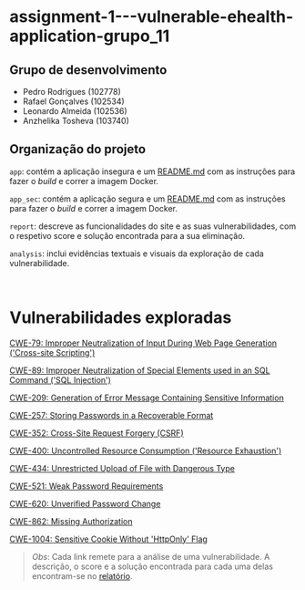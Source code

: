 # assignment-1---vulnerable-ehealth-application-grupo_11

## Grupo de desenvolvimento
- Pedro Rodrigues (102778)
- Rafael Gonçalves (102534)
- Leonardo Almeida (102536)
- Anzhelika Tosheva (103740)

## Organização do projeto
```app```: contém a aplicação insegura e um [README.md](app/README.md) com as instruções para fazer o *build* e correr a imagem Docker.

```app_sec```: contém a aplicação segura e um [README.md](app_sec/README.md) com as instruções para fazer o *build* e correr a imagem Docker.

```report```: descreve as funcionalidades do site e as suas vulnerabilidades, com o respetivo score e solução encontrada para a sua eliminação.

```analysis```: inclui evidências textuais e visuais da exploração de cada vulnerabilidade.

<br/>

# Vulnerabilidades exploradas
[CWE-79: Improper Neutralization of Input During Web Page Generation ('Cross-site Scripting')](analysis/CWE-79.md)

[CWE-89: Improper Neutralization of Special Elements used in an SQL Command ('SQL Injection')](analysis/CWE-89.md)

[CWE-209: Generation of Error Message Containing Sensitive Information](analysis/CWE-209.md)

[CWE-257: Storing Passwords in a Recoverable Format](analysis/CWE-257.md)

[CWE-352: Cross-Site Request Forgery (CSRF)](analysis/CWE-352.md)

[CWE-400: Uncontrolled Resource Consumption ('Resource Exhaustion')](analysis/CWE-400.md)

[CWE-434: Unrestricted Upload of File with Dangerous Type](analysis/CWE-434.md)

[CWE-521: Weak Password Requirements](analysis/CWE-521.md)

[CWE-620: Unverified Password Change](analysis/CWE-620.md)

[CWE-862: Missing Authorization](analysis/CWE-862.md)

[CWE-1004: Sensitive Cookie Without 'HttpOnly' Flag](analysis/CWE-1004.md)

>*Obs*: Cada link remete para a análise de uma vulnerabilidade. A descrição, o score e a solução encontrada para cada uma delas encontram-se no [relatório](report.md).
